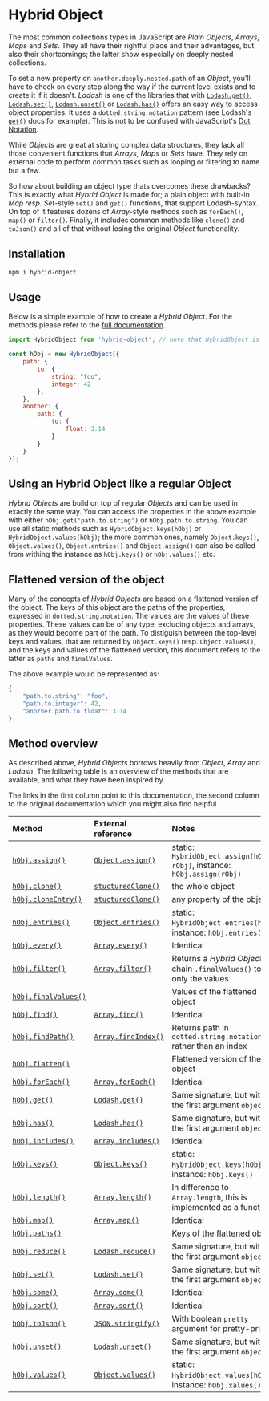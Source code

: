 # Hybrid Object

The most common collections types in JavaScript are _Plain Objects_, _Arrays_, _Maps_ and _Sets_. They all have their rightful place and their advantages, but also their shortcomings; the latter show especially on deeply nested collections. 

To set a new property on `another.deeply.nested.path` of an _Object_, you'll have to check on every step along the way if the current level exists and to create it if it doesn't. _Lodash_ is one of the libraries that with [`Lodash.get()`](https://lodash.com/docs/#get), [`Lodash.set()`](https://lodash.com/docs/#set), [`Lodash.unset()`](https://lodash.com/docs/#unset) or [`Lodash.has()`](https://lodash.com/docs/#has) offers an easy way to access object properties. It uses a `dotted.string.notation` pattern (see Lodash's [`get()`](https://lodash.com/docs/#get) docs for example). This is not to be confused with JavaScript's [Dot Notation](https://developer.mozilla.org/en-US/docs/Web/JavaScript/Reference/Operators/Property_accessors#dot_notation).

While _Objects_ are great at storing complex data structures, they lack all those convenient functions that _Arrays_, _Maps_ or _Sets_ have. They rely on external code to perform common tasks such as looping or filtering to name but a few.

So how about building an object type thats overcomes these drawbacks? This is exactly what _Hybrid Object_ is made for; a plain object with built-in _Map resp. Set_-style `set()` and `get()` functions, that support Lodash-syntax. On top of it features dozens of _Array_-style methods such as `forEach()`, `map()` or `filter()`. Finally, it includes common methods like `clone()` and `toJson()` and all of that without losing the original _Object_ functionality.

## Installation

```bash
npm i hybrid-object
```

## Usage

Below is a simple example of how to create a _Hybrid Object_. For the methods please refer to the [full documentation](//hybrid-object.netlify.app/HybridObject.html).
    
```javascript
import HybridObject from 'hybrid-object'; // note that HybridObject is implemented as ESM and not in CJS

const hObj = new HybridObject({
    path: {
        to: {
            string: "foo",
            integer: 42
        },
    },
    another: {
        path: {
            to: {
                float: 3.14
            }
        }
    }
});
```

## Using an Hybrid Object like a regular Object

_Hybrid Objects_ are build on top of regular _Objects_ and can be used in exactly the same way. You can access the properties in the above example with either `hObj.get('path.to.string')` or `hObj.path.to.string`. You can use all static methods such as `HybridObject.keys(hObj)` or `HybridObject.values(hObj)`; the more common ones, namely `Object.keys()`, `Object.values()`, `Object.entries()` and `Object.assign()` can also be called from withing the instance as `hObj.keys()` or `hObj.values()` etc.

## Flattened version of the object
Many of the concepts of _Hybrid Objects_ are based on a flattened version of the object. The keys of this object are the paths of the properties, expressed in `dotted.string.notation`. The values are the values of these properties. These values can be of any type, excluding objects and arrays, as they would become part of the path. To distiguish between the top-level keys and values, that are returned by `Object.keys()` resp. `Object.values()`,  and the keys and values of the flattened version, this document refers to the latter as `paths` and `finalValues`.

The above example would be represented as:

```javascript
{
    "path.to.string": "foo",
    "path.to.integer": 42,
    "another.path.to.float": 3.14
}
```

## Method overview
As described above, _Hybrid Objects_ borrows heavily from _Object_, _Array_ and _Lodash_. The following table is an overview of the methods that are available, and what they have been inspired by. 

The links in the first column point to this documentation, the second column to the original documentation which you might also find helpful.

| Method | External reference | Notes |
|:-------|:-------------------|:------|
| [`hObj.assign()`](//hybrid-object.netlify.app/HybridObject.html#assign) | [`Object.assign()`](//developer.mozilla.org/en-US/docs/Web/JavaScript/Reference/Global_Objects/Object/assign) | static: `HybridObject.assign(hObj, rObj)`, instance: `hObj.assign(rObj)` |
| [`hObj.clone()`](//hybrid-object.netlify.app/HybridObject.html#clone) | [`stucturedClone()`](https://developer.mozilla.org/en-US/docs/Web/API/structuredClone) | the whole object |
| [`hObj.cloneEntry()`](//hybrid-object.netlify.app/HybridObject.html#cloneEntry) | [`stucturedClone()`](https://developer.mozilla.org/en-US/docs/Web/API/structuredClone) | any property of the object |
| [`hObj.entries()`](//hybrid-object.netlify.app/HybridObject.html#entries) | [`Object.entries()`](//developer.mozilla.org/en-US/docs/Web/JavaScript/Reference/Global_Objects/Object/entries) | static: `HybridObject.entries(hObj)`, instance: `hObj.entries()` |
| [`hObj.every()`](//hybrid-object.netlify.app/HybridObject.html#every) | [`Array.every()`](//developer.mozilla.org/en-US/docs/Web/JavaScript/Reference/Global_Objects/Array/every) | Identical |
| [`hObj.filter()`](//hybrid-object.netlify.app/HybridObject.html#filter) | [`Array.filter()`](//developer.mozilla.org/en-US/docs/Web/JavaScript/Reference/Global_Objects/Array/filter) | Returns a _Hybrid Object_, chain `.finalValues()` to get only the values |
| [`hObj.finalValues()`](//hybrid-object.netlify.app/HybridObject.html#finalValues)  | | Values of the flattened object |
| [`hObj.find()`](//hybrid-object.netlify.app/HybridObject.html#find)  | [`Array.find()`](//developer.mozilla.org/en-US/docs/Web/JavaScript/Reference/Global_Objects/Array/find)  | Identical |
| [`hObj.findPath()`](//hybrid-object.netlify.app/HybridObject.html#findPath) | [`Array.findIndex()`](//developer.mozilla.org/en-US/docs/Web/JavaScript/Reference/Global_Objects/Array/findIndex) | Returns path in `dotted.string.notation` rather than an index |
| [`hObj.flatten()`](//hybrid-object.netlify.app/HybridObject.html#flatten) | | Flattened version of the object |
| [`hObj.forEach()`](//hybrid-object.netlify.app/HybridObject.html#forEach) | [`Array.forEach()`](//developer.mozilla.org/en-US/docs/Web/JavaScript/Reference/Global_Objects/Array/forEach) | Identical |
| [`hObj.get()`](//hybrid-object.netlify.app/HybridObject.html#get)  | [`Lodash.get()`](//lodash.com/docs/#get) | Same signature, but without the first argument `object` |
| [`hObj.has()`](//hybrid-object.netlify.app/HybridObject.html#has)  | [`Lodash.has()`](//lodash.com/docs/#has) | Same signature, but without the first argument `object` |
| [`hObj.includes()`](//hybrid-object.netlify.app/HybridObject.html#includes) | [`Array.includes()`](//developer.mozilla.org/en-US/docs/Web/JavaScript/Reference/Global_Objects/Array/includes)  | Identical |
| [`hObj.keys()`](//hybrid-object.netlify.app/HybridObject.html#keys) | [`Object.keys()`](//developer.mozilla.org/en-US/docs/Web/JavaScript/Reference/Global_Objects/Object/keys) | static: `HybridObject.keys(hObj)`, instance: `hObj.keys()` |
| [`hObj.length()`](//hybrid-object.netlify.app/HybridObject.html#length) | [`Array.length()`](//developer.mozilla.org/en-US/docs/Web/JavaScript/Reference/Global_Objects/Array/length) | In difference to `Array.length`, this is implemented as a function |
| [`hObj.map()`](//hybrid-object.netlify.app/HybridObject.html#map) | [`Array.map()`](//developer.mozilla.org/en-US/docs/Web/JavaScript/Reference/Global_Objects/Array/map) | Identical |
| [`hObj.paths()`](//hybrid-object.netlify.app/HybridObject.html#paths)  | | Keys of the flattened object |
| [`hObj.reduce()`](//hybrid-object.netlify.app/HybridObject.html#reduce)  | [`Lodash.reduce()`](//lodash.com/docs/#reduce) | Same signature, but without the first argument `object` |
| [`hObj.set()`](//hybrid-object.netlify.app/HybridObject.html#set) | [`Lodash.set()`](//lodash.com/docs/#set)  | Same signature, but without the first argument `object` |
| [`hObj.some()`](//hybrid-object.netlify.app/HybridObject.html#some)  | [`Array.some()`](//developer.mozilla.org/en-US/docs/Web/JavaScript/Reference/Global_Objects/Array/some) | Identical |
| [`hObj.sort()`](//hybrid-object.netlify.app/HybridObject.html#sort) | [`Array.sort()`](//developer.mozilla.org/en-US/docs/Web/JavaScript/Reference/Global_Objects/Array/sort) | Identical |
| [`hObj.toJson()`](//hybrid-object.netlify.app/HybridObject.html#toJson)  | [`JSON.stringify()`](//developer.mozilla.org/en-US/docs/Web/JavaScript/Reference/Global_Objects/JSON/stringify) | With boolean `pretty` argument for pretty-print |
| [`hObj.unset()`](//hybrid-object.netlify.app/HybridObject.html#unset) | [`Lodash.unset()`](//lodash.com/docs/#unset) | Same signature, but without the first argument `object` |
| [`hObj.values()`](//hybrid-object.netlify.app/HybridObject.html#values)  | [`Object.values()`](//developer.mozilla.org/en-US/docs/Web/JavaScript/Reference/Global_Objects/Object/values) | static: `HybridObject.values(hObj)`, instance: `hObj.xalues()` |


